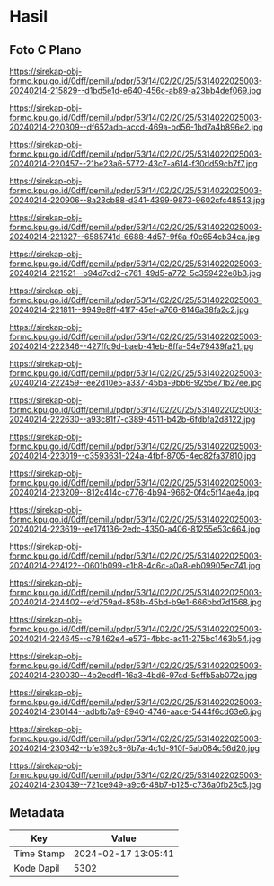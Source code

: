 # Hasil

## Foto C Plano

https://sirekap-obj-formc.kpu.go.id/0dff/pemilu/pdpr/53/14/02/20/25/5314022025003-20240214-215829--d1bd5e1d-e640-456c-ab89-a23bb4def069.jpg

https://sirekap-obj-formc.kpu.go.id/0dff/pemilu/pdpr/53/14/02/20/25/5314022025003-20240214-220309--df652adb-accd-469a-bd56-1bd7a4b896e2.jpg

https://sirekap-obj-formc.kpu.go.id/0dff/pemilu/pdpr/53/14/02/20/25/5314022025003-20240214-220457--21be23a6-5772-43c7-a614-f30dd59cb7f7.jpg

https://sirekap-obj-formc.kpu.go.id/0dff/pemilu/pdpr/53/14/02/20/25/5314022025003-20240214-220906--8a23cb88-d341-4399-9873-9602cfc48543.jpg

https://sirekap-obj-formc.kpu.go.id/0dff/pemilu/pdpr/53/14/02/20/25/5314022025003-20240214-221327--6585741d-6688-4d57-9f6a-f0c654cb34ca.jpg

https://sirekap-obj-formc.kpu.go.id/0dff/pemilu/pdpr/53/14/02/20/25/5314022025003-20240214-221521--b94d7cd2-c761-49d5-a772-5c359422e8b3.jpg

https://sirekap-obj-formc.kpu.go.id/0dff/pemilu/pdpr/53/14/02/20/25/5314022025003-20240214-221811--9949e8ff-41f7-45ef-a766-8146a38fa2c2.jpg

https://sirekap-obj-formc.kpu.go.id/0dff/pemilu/pdpr/53/14/02/20/25/5314022025003-20240214-222346--427ffd9d-baeb-41eb-8ffa-54e79439fa21.jpg

https://sirekap-obj-formc.kpu.go.id/0dff/pemilu/pdpr/53/14/02/20/25/5314022025003-20240214-222459--ee2d10e5-a337-45ba-9bb6-9255e71b27ee.jpg

https://sirekap-obj-formc.kpu.go.id/0dff/pemilu/pdpr/53/14/02/20/25/5314022025003-20240214-222630--a93c81f7-c389-4511-b42b-6fdbfa2d8122.jpg

https://sirekap-obj-formc.kpu.go.id/0dff/pemilu/pdpr/53/14/02/20/25/5314022025003-20240214-223019--c3593631-224a-4fbf-8705-4ec82fa37810.jpg

https://sirekap-obj-formc.kpu.go.id/0dff/pemilu/pdpr/53/14/02/20/25/5314022025003-20240214-223209--812c414c-c776-4b94-9662-0f4c5f14ae4a.jpg

https://sirekap-obj-formc.kpu.go.id/0dff/pemilu/pdpr/53/14/02/20/25/5314022025003-20240214-223619--ee174136-2edc-4350-a406-81255e53c664.jpg

https://sirekap-obj-formc.kpu.go.id/0dff/pemilu/pdpr/53/14/02/20/25/5314022025003-20240214-224122--0601b099-c1b8-4c6c-a0a8-eb09905ec741.jpg

https://sirekap-obj-formc.kpu.go.id/0dff/pemilu/pdpr/53/14/02/20/25/5314022025003-20240214-224402--efd759ad-858b-45bd-b9e1-666bbd7d1568.jpg

https://sirekap-obj-formc.kpu.go.id/0dff/pemilu/pdpr/53/14/02/20/25/5314022025003-20240214-224645--c78462e4-e573-4bbc-ac11-275bc1463b54.jpg

https://sirekap-obj-formc.kpu.go.id/0dff/pemilu/pdpr/53/14/02/20/25/5314022025003-20240214-230030--4b2ecdf1-16a3-4bd6-97cd-5effb5ab072e.jpg

https://sirekap-obj-formc.kpu.go.id/0dff/pemilu/pdpr/53/14/02/20/25/5314022025003-20240214-230144--adbfb7a9-8940-4746-aace-5444f6cd63e6.jpg

https://sirekap-obj-formc.kpu.go.id/0dff/pemilu/pdpr/53/14/02/20/25/5314022025003-20240214-230342--bfe392c8-6b7a-4c1d-910f-5ab084c56d20.jpg

https://sirekap-obj-formc.kpu.go.id/0dff/pemilu/pdpr/53/14/02/20/25/5314022025003-20240214-230439--721ce949-a9c6-48b7-b125-c736a0fb26c5.jpg


## Metadata

| Key        | Value               |
| ---------- | ------------------- |
| Time Stamp | 2024-02-17 13:05:41 |
| Kode Dapil | 5302                |




